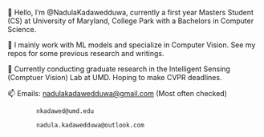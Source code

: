 👋 Hello, I’m @NadulaKadawedduwa, currently a first year Masters Student (CS) at University of Maryland, College Park with a Bachelors in Computer Science.

👀 I mainly work with ML models and specialize in Computer Vision. See my repos for some previous research and writings.

💞️ Currently conducting graduate research in the Intelligent Sensing (Comptuer Vision) Lab at UMD. Hoping to make CVPR deadlines.

📫 Emails: nadulakadawedduwa@gmail.com (Most often checked)

            nkadawed@umd.edu
            
            nadula.kadawedduwa@outlook.com
